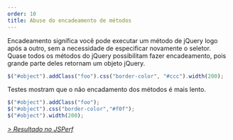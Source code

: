 ```yaml
---
order: 10
title: Abuse do encadeamento de métodos
---
```


Encadeamento significa você pode executar um método de jQuery logo após a outro, sem a necessidade de especificar novamente o seletor. Quase todos os métodos do jQuery possibilitam fazer encadeamento, pois grande parte deles retornam um objeto jQuery.

```js
$("#object").addClass("foo").css("border-color", "#ccc").width(200);
```

Testes mostram que o não encadamento dos métodos é mais lento.

```js
$("#object").addClass("foo");
$("#object").css("border-color","#f0f");
$("#object").width(200);
```

*[> Resultado no JSPerf](http://jsperf.com/browser-diet-chaining)*